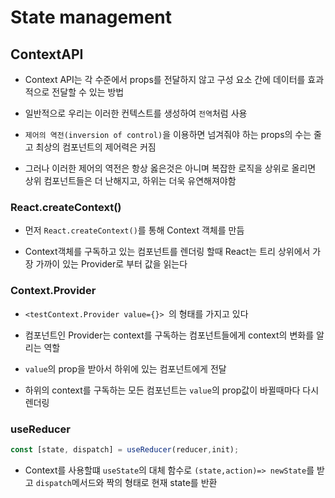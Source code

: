 # State management 

## ContextAPI

- Context API는 각 수준에서 props를 전달하지 않고 구성 요소 간에 데이터를 효과적으로 전달할 수 있는 방법

- 일반적으로 우리는 이러한 컨텍스트를 생성하여 `전역`처럼 사용 

- `제어의 역전(inversion of control)`을 이용하면 넘겨줘야 하는 props의 수는 줄고 최상의 컴포넌트의 제어력은 커짐

- 그러나 이러한 제어의 역전은 항상 옳은것은 아니며 복잡한 로직을 상위로 올리면 상위 컴포넌트들은 더 난해지고, 하위는 더욱 유연해져야함

### React.createContext()

- 먼저 `React.createContext()`를 통해 Context 객체를 만듬

- Context객체를 구독하고 있는 컴포넌트를 렌더링 할때 React는 트리 상위에서 가장 가까이 있는 Provider로 부터 값을 읽는다 

### Context.Provider

-  `<testContext.Provider value={}> `의 형태를 가지고 있다 

- 컴포넌트인 Provider는 context를 구독하는 컴포넌트들에게 context의 변화를 알리는 역할

- `value`의 prop을 받아서 하위에 있는 컴포넌트에게 전달

- 하위의 context를 구독하는 모든 컴포넌트는 `value`의 prop값이 바뀔때마다 다시 렌더링


### useReducer

```js
const [state, dispatch] = useReducer(reducer,init);
```

- Context를 사용할떄 `useState`의 대체 함수로 `(state,action)=> newState`를 받고  `dispatch`메서드와 짝의 형태로 현재 state를 반환

